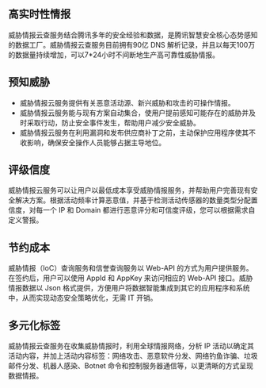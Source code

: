 ## 高实时性情报
威胁情报云查服务结合腾讯多年的安全经验和数据，是腾讯智慧安全核心态势感知的数据工厂。威胁情报云查服务目前拥有90亿 DNS 解析记录，并且以每天100万的数据量持续增加，可以7\*24小时不间断地生产高可靠性威胁情报。

## 预知威胁
- 威胁情报云服务提供有关恶意活动源、新兴威胁和攻击的可操作情报。
- 威胁情报云服务能与现有方案自动集合，使用户提前感知可能存在的威胁并及时采取行动，防止安全事件发生，帮助用户减少安全威胁。
- 威胁情报云服务在利用漏洞和发布供应商补丁之前，主动保护应用程序使其不收影响，确保安全操作人员能够占据主导地位。

## 评级信度
威胁情报云服务可以让用户以最低成本享受威胁情报服务，并帮助用户完善现有安全解决方案。根据活动频率计算恶意值，并基于检测活动传感器的数量类型分配置信度，对每一个 IP 和 Domain 都进行恶意评分和可信度评级，您可以根据需求自定义警报。

## 节约成本
威胁情报（IoC）查询服务和信誉查询服务以 Web-API 的方式为用户提供服务。在签约后，用户可以使用 AppId 和 AppKey 来访问相应的 Web-API 接口。威胁情报数据以 Json 格式提供，方便用户将数据智能集成到其它的应用程序和系统中，从而实现动态安全策略优化，无需 IT 开销。

## 多元化标签
威胁情报云查服务在收集威胁情报时，利用全球情报网络，分析 IP 活动以确定其活动内容，并加上活动内容标签：网络攻击、恶意软件分发、网络钓鱼诈骗、垃圾邮件分发、机器人感染、Botnet 命令和控制服务器通信等，以更清晰的方式呈现数据情报。
